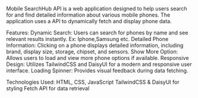 Mobile SearchHub API is a web application designed to help users search for and find detailed information about various mobile phones. The application uses a API to dynamically fetch and display phone data.

Features:
Dynamic Search: Users can search for phones by name and see relevant results instantly. Ex: Iphone,Samsung etc.
Detailed Phone Information: Clicking on a phone displays detailed information, including brand, display size, storage, chipset, and sensors.
Show More Option: Allows users to load and view more phone options if available.
Responsive Design: Utilizes TailwindCSS and DaisyUI for a modern and responsive user interface.
Loading Spinner: Provides visual feedback during data fetching.

Technologies Used:
HTML, CSS, JavaScript
TailwindCSS & DaisyUI for styling
Fetch API for data retrieval
